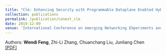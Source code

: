 ```yaml
---
title: "Clé: Enhancing Security with Programmable Dataplane Enabled Hybrid SDN"
collection: publications
permalink: /publication/conext_cle
date: 2019-12-09
venue: 'International Conference on emerging Networking EXperiments and Technologies (CoNEXT)'
---
```


Authors: **Wendi Feng**, Zhi-Li Zhang, Chuanchang Liu, Junliang Chen<br>
[[PDF]](http://wendifeng.github.io/files/conext_cle.pdf)
